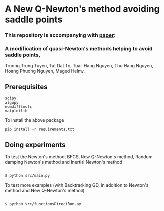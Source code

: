 # A New Q-Newton's method avoiding saddle points

### This repository is accompanying with [paper](https://arxiv.org/pdf/2006.01512.pdf):
### A modification of quasi-Newton's methods helping to avoid saddle points, 
Truong Trung Tuyen, Tat Dat To, Tuan Hang Nguyen, Thu Hang Nguyen, Hoang Phuong Nguyen, Maged Helmy.



## Prerequisites 

```
scipy
algopy
numdifftools
matplotlib
```


To install the above package

```
pip install -r requirements.txt

```
## Doing experiments

To test the  Newton's method, BFGS, New Q-Newton's method, Random damping Newton's method and Inertial Newton's method 


```bash 

$ python src/main.py
```

To test more examples (with Backtracking GD, in addition to Newton's method and New Q-Newton's method) 

```bash 

$ python src/functionsDirectRun.py

```
